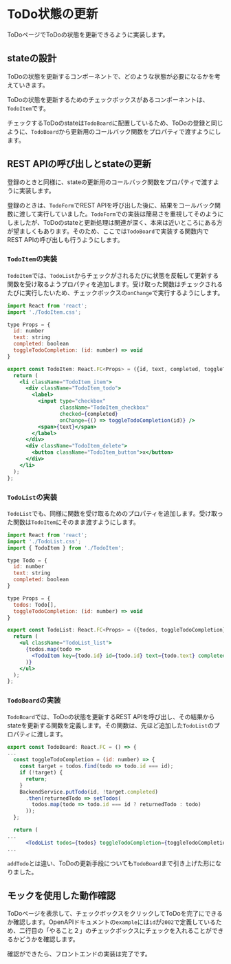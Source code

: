 # ToDo状態の更新

ToDoページでToDoの状態を更新できるように実装します。

## stateの設計

ToDoの状態を更新するコンポーネントで、どのような状態が必要になるかを考えていきます。

ToDoの状態を更新するためのチェックボックスがあるコンポーネントは、`TodoItem`です。

チェックするToDoのstateは`TodoBoard`に配置しているため、ToDoの登録と同じように、`TodoBoard`から更新用のコールバック関数をプロパティで渡すようにします。

## REST APIの呼び出しとstateの更新

登録のときと同様に、stateの更新用のコールバック関数をプロパティで渡すように実装します。

登録のときは、`TodoForm`でREST APIを呼び出した後に、結果をコールバック関数に渡して実行していました。`TodoForm`での実装は簡易さを重視してそのようにしましたが、ToDoのstateと更新処理は関連が深く、本来は近いところにある方が望ましくもあります。そのため、ここでは`TodoBoard`で実装する関数内でREST APIの呼び出しも行うようにします。

### `TodoItem`の実装

`TodoItem`では、`TodoList`からチェックがされるたびに状態を反転して更新する関数を受け取るようプロパティを追加します。受け取った関数はチェックされるたびに実行したいため、チェックボックスの`onChange`で実行するようにします。

```jsx
import React from 'react';
import './TodoItem.css';

type Props = {
  id: number
  text: string
  completed: boolean
  toggleTodoCompletion: (id: number) => void
}

export const TodoItem: React.FC<Props> = ({id, text, completed, toggleTodoCompletion}) => {
  return (
    <li className="TodoItem_item">
      <div className="TodoItem_todo">
        <label>
          <input type="checkbox"
                 className="TodoItem_checkbox"
                 checked={completed}
                 onChange={() => toggleTodoCompletion(id)} />
          <span>{text}</span>
        </label>
      </div>
      <div className="TodoItem_delete">
        <button className="TodoItem_button">x</button>
      </div>
    </li>
  );
};
```

### `TodoList`の実装

`TodoList`でも、同様に関数を受け取るためのプロパティを追加します。受け取った関数は`TodoItem`にそのまま渡すようにします。

```jsx
import React from 'react';
import './TodoList.css';
import { TodoItem } from './TodoItem';

type Todo = {
  id: number
  text: string
  completed: boolean
}

type Props = {
  todos: Todo[],
  toggleTodoCompletion: (id: number) => void
}

export const TodoList: React.FC<Props> = ({todos, toggleTodoCompletion}) => {
  return (
    <ul className="TodoList_list">
      {todos.map(todo =>
        <TodoItem key={todo.id} id={todo.id} text={todo.text} completed={todo.completed} toggleTodoCompletion={toggleTodoCompletion}/>
      )}
    </ul>
  );
};
```

### `TodoBoard`の実装

`TodoBoard`では、ToDoの状態を更新するREST APIを呼び出し、その結果からstateを更新する関数を定義します。その関数は、先ほど追加した`TodoList`のプロパティに渡します。

```jsx
export const TodoBoard: React.FC = () => {
...
  const toggleTodoCompletion = (id: number) => {
    const target = todos.find(todo => todo.id === id);
    if (!target) {
      return;
    }
    BackendService.putTodo(id, !target.completed)
      .then(returnedTodo => setTodos(
        todos.map(todo => todo.id === id ? returnedTodo : todo)
      ));
  };

  return (
...
      <TodoList todos={todos} toggleTodoCompletion={toggleTodoCompletion}/>
...
```

`addTodo`とは違い、ToDoの更新手段についても`TodoBoard`まで引き上げた形になりました。

## モックを使用した動作確認

ToDoページを表示して、チェックボックスをクリックしてToDoを完了にできるか確認します。OpenAPIドキュメントの`example`には`id`が`2002`で定義しているため、二行目の「やること２」のチェックボックスにチェックを入れることができるかどうかを確認します。

確認ができたら、フロントエンドの実装は完了です。
